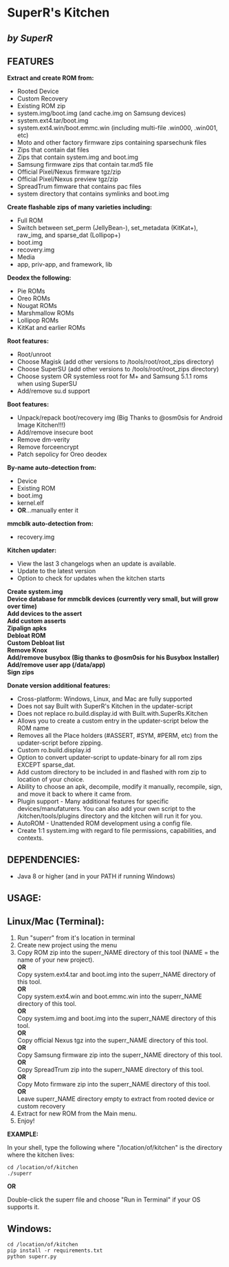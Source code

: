 # **SuperR's Kitchen**
## *by SuperR*

## **FEATURES**

**Extract and create ROM from:**

* Rooted Device  
* Custom Recovery  
* Existing ROM zip  
* system.img/boot.img (and cache.img on Samsung devices)  
* system.ext4.tar/boot.img  
* system.ext4.win/boot.emmc.win (including multi-file .win000, .win001, etc)  
* Moto and other factory firmware zips containing sparsechunk files  
* Zips that contain dat files  
* Zips that contain system.img and boot.img  
* Samsung firmware zips that contain tar.md5 file  
* Official Pixel/Nexus firmware tgz/zip  
* Official Pixel/Nexus preview tgz/zip  
* SpreadTrum fimware that contains pac files  
* system directory that contains symlinks and boot.img  

**Create flashable zips of many varieties including:**

* Full ROM  
* Switch between set_perm (JellyBean-), set_metadata (KitKat+), raw_img, and sparse_dat (Lollipop+)
* boot.img  
* recovery.img  
* Media  
* app, priv-app, and framework, lib  

**Deodex the following:**  

* Pie ROMs  
* Oreo ROMs  
* Nougat ROMs  
* Marshmallow ROMs  
* Lollipop ROMs  
* KitKat and earlier ROMs  

**Root features:**  

* Root/unroot  
* Choose Magisk (add other versions to /tools/root/root_zips directory)  
* Choose SuperSU (add other versions to /tools/root/root_zips directory)  
* Choose system OR systemless root for M+ and Samsung 5.1.1 roms when using SuperSU  
* Add/remove su.d support  

**Boot features:**

* Unpack/repack boot/recovery img (Big Thanks to @osm0sis for Android Image Kitchen!!!)  
* Add/remove insecure boot  
* Remove dm-verity  
* Remove forceencrypt  
* Patch sepolicy for Oreo deodex

**By-name auto-detection from:**

* Device  
* Existing ROM  
* boot.img  
* kernel.elf  
* **OR**...manually enter it  

**mmcblk auto-detection from:**

* recovery.img  

**Kitchen updater:**

* View the last 3 changelogs when an update is available.  
* Update to the latest version  
* Option to check for updates when the kitchen starts  

**Create system.img**  
**Device database for mmcblk devices (currently very small, but will grow over time)**  
**Add devices to the assert**  
**Add custom asserts**  
**Zipalign apks**  
**Debloat ROM**  
**Custom Debloat list**  
**Remove Knox**  
**Add/remove busybox (Big thanks to @osm0sis for his Busybox Installer)**  
**Add/remove user app (/data/app)**  
**Sign zips**  

**Donate version additional features:**

* Cross-platform: Windows, Linux, and Mac are fully supported
* Does not say Built with SuperR's Kitchen in the updater-script  
* Does not replace ro.build.display.id with Built.with.SuperRs.Kitchen  
* Allows you to create a custom entry in the updater-script below the ROM name  
* Removes all the Place holders (#ASSERT, #SYM, #PERM, etc) from the updater-script before zipping.  
* Custom ro.build.display.id  
* Option to convert updater-script to update-binary for all rom zips EXCEPT sparse_dat.  
* Add custom directory to be included in and flashed with rom zip to location of your choice.  
* Ability to choose an apk, decompile, modify it manually, recompile, sign, and move it back to where it came from.  
* Plugin support - Many additional features for specific devices/manufaturers. You can also add your own script to the /kitchen/tools/plugins directory and the kitchen will run it for you.  
* AutoROM - Unattended ROM development using a config file.  
* Create 1:1 system.img with regard to file permissions, capabilities, and contexts.  

## **DEPENDENCIES:**

* Java 8 or higher (and in your PATH if running Windows)

## **USAGE:**

## **Linux/Mac (Terminal):**  

1. Run "superr" from it's location in terminal  
2. Create new project using the menu  
3. Copy ROM zip into the superr_NAME directory of this tool (NAME = the name of your new project).  
   **OR**  
   Copy system.ext4.tar and boot.img into the superr_NAME directory of this tool.  
   **OR**  
   Copy system.ext4.win and boot.emmc.win into the superr_NAME directory of this tool.  
   **OR**  
   Copy system.img and boot.img into the superr_NAME directory of this tool.  
   **OR**  
   Copy official Nexus tgz into the superr_NAME directory of this tool.  
   **OR**  
   Copy Samsung firmware zip into the superr_NAME directory of this tool.  
   **OR**  
   Copy SpreadTrum zip into the superr_NAME directory of this tool.  
   **OR**  
   Copy Moto firmware zip into the superr_NAME directory of this tool.  
   **OR**  
   Leave superr_NAME directory empty to extract from rooted device or custom recovery  
4. Extract for new ROM from the Main menu.  
5. Enjoy!  

**EXAMPLE:**

In your shell, type the following where "/location/of/kitchen" is the directory where the kitchen lives:

```
cd /location/of/kitchen
./superr
```

**OR**

Double-click the superr file and choose "Run in Terminal" if your OS supports it.  

## **Windows:**
```
cd /location/of/kitchen
pip install -r requirements.txt
python superr.py
```

